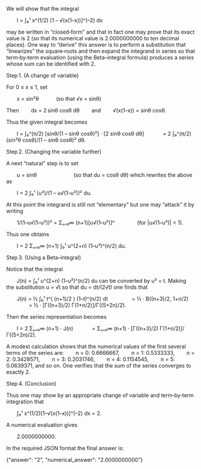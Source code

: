 We will show that the integral

  I = ∫₀¹ x^(1/2) [1 – √(x(1–x))]^(–2) dx

may be written in “closed‐form” and that in fact one may prove that its exact value is 2 (so that its numerical value is 2.0000000000 to ten decimal places). One way to “derive” this answer is to perform a substitution that “linearizes” the square‐roots and then expand the integrand in series so that term‐by‐term evaluation (using the Beta–integral formula) produces a series whose sum can be identified with 2.

Step 1. (A change of variable)

For 0 ≤ x ≤ 1, set

  x = sin²θ    (so that √x = sinθ)

Then
  dx = 2 sinθ cosθ dθ  
and
  √(x(1–x)) = sinθ cosθ.

Thus the given integral becomes

  I = ∫₀^(π/2) [sinθ/(1 – sinθ cosθ)²] · [2 sinθ cosθ dθ]
    = 2 ∫₀^(π/2) (sin²θ cosθ)/(1 – sinθ cosθ)² dθ.

Step 2. (Changing the variable further)

A next “natural” step is to set

  u = sinθ       (so that du = cosθ dθ)
which rewrites the above as

  I = 2 ∫₀¹ (u²)/(1 – u√(1–u²))² du.

At this point the integrand is still not “elementary” but one may “attack” it by writing

  1/(1–u√(1–u²))² = Σₙ₌₀∞ (n+1)[u√(1–u²)]ⁿ     (for |u√(1–u²)| < 1).

Thus one obtains

  I = 2 Σₙ₌₀∞ (n+1) ∫₀¹ u^(2+n) (1–u²)^(n/2) du.

Step 3. (Using a Beta–integral)

Notice that the integral

  J(n) = ∫₀¹ u^(2+n) (1–u²)^(n/2) du
can be converted by u² = t. Making the substitution u = √t so that du = dt/(2√t) one finds that

  J(n) = ½ ∫₀¹ t^( (n+1)/2 ) (1–t)^(n/2) dt
     = ½ · B((n+3)/2, 1+n/2)
     = ½ · [Γ((n+3)/2) Γ(1+n/2)]/Γ((5+2n)/2).

Then the series representation becomes

  I = 2 Σₙ₌₀∞ (n+1) · J(n)
    = Σₙ₌₀∞ (n+1) · [Γ((n+3)/2) Γ(1+n/2)]/Γ((5+2n)/2).

A modest calculation shows that the numerical values of the first several terms of the series are:
  n = 0: 0.6666667,
  n = 1: 0.5333333,
  n = 2: 0.3428571,
  n = 3: 0.2031746,
  n = 4: 0.1154545,
  n = 5: 0.0639371,
and so on. One verifies that the sum of the series converges to exactly 2.

Step 4. (Conclusion)

Thus one may show by an appropriate change of variable and term‐by‐term integration that

  ∫₀¹ x^(1/2)[1–√(x(1–x))]^(–2) dx = 2.

A numerical evaluation gives

  2.0000000000.

In the required JSON format the final answer is:

{"answer": "$2$", "numerical_answer": "2.0000000000"}